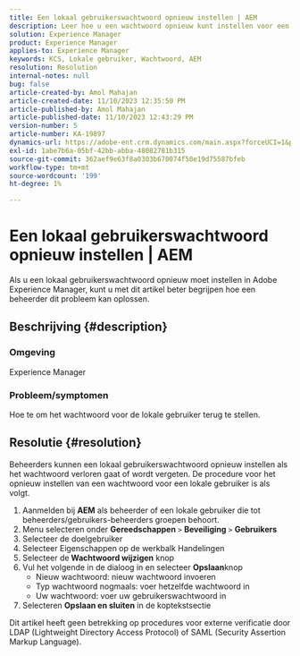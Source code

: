 ```yaml
---
title: Een lokaal gebruikerswachtwoord opnieuw instellen | AEM
description: Leer hoe u een wachtwoord opnieuw kunt instellen voor een lokale gebruiker in Adobe Experience Manager.
solution: Experience Manager
product: Experience Manager
applies-to: Experience Manager
keywords: KCS, Lokale gebruiker, Wachtwoord, AEM
resolution: Resolution
internal-notes: null
bug: false
article-created-by: Amol Mahajan
article-created-date: 11/10/2023 12:35:50 PM
article-published-by: Amol Mahajan
article-published-date: 11/10/2023 12:43:29 PM
version-number: 5
article-number: KA-19897
dynamics-url: https://adobe-ent.crm.dynamics.com/main.aspx?forceUCI=1&pagetype=entityrecord&etn=knowledgearticle&id=60d9c5a7-c57f-ee11-8179-6045bd006b25
exl-id: 1abe7b6a-05bf-42bb-abba-48082781b315
source-git-commit: 362aef9e63f8a0303b670074f58e19d75587bfeb
workflow-type: tm+mt
source-wordcount: '199'
ht-degree: 1%

---
```


# Een lokaal gebruikerswachtwoord opnieuw instellen | AEM


Als u een lokaal gebruikerswachtwoord opnieuw moet instellen in Adobe Experience Manager, kunt u met dit artikel beter begrijpen hoe een beheerder dit probleem kan oplossen.

## Beschrijving {#description}


### <b>Omgeving</b>

Experience Manager



### <b>Probleem/symptomen</b>

Hoe te om het wachtwoord voor de lokale gebruiker terug te stellen.


## Resolutie {#resolution}


Beheerders kunnen een lokaal gebruikerswachtwoord opnieuw instellen als het wachtwoord verloren gaat of wordt vergeten. De procedure voor het opnieuw instellen van een wachtwoord voor een lokale gebruiker is als volgt.

1. Aanmelden bij <b>AEM</b> als beheerder of een lokale gebruiker die tot beheerders/gebruikers-beheerders groepen behoort.
2. Menu selecteren onder <b>Gereedschappen</b> `>` <b>Beveiliging</b> `>` <b> Gebruikers</b>
3. Selecteer de doelgebruiker
4. Selecteer Eigenschappen op de werkbalk Handelingen
5. Selecteer de<b> Wachtwoord wijzigen</b> knop
6. Vul het volgende in de dialoog in en selecteer <b>Opslaan</b>knop
   - Nieuw wachtwoord: nieuw wachtwoord invoeren
   - Typ wachtwoord nogmaals: voer hetzelfde wachtwoord in
   - Uw wachtwoord: voer uw gebruikerswachtwoord in
7. Selecteren <b>Opslaan en sluiten</b> in de koptekstsectie


Dit artikel heeft geen betrekking op procedures voor externe verificatie door LDAP (Lightweight Directory Access Protocol) of SAML (Security Assertion Markup Language).
